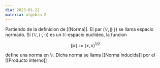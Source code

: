 ```yaml
---
dia: 2023-01-22
materia: algebra 2
---
```

Partiendo de la definicion de [[Norma]]. El par $(\mathbb{V}, \lVert \cdot \rVert)$ se llama espacio normado. Si $(\mathbb{V}, \langle \cdot, \cdot \rangle)$ es un $\mathbb{K}$-espacio euclideo, la funcion 

$$ \lVert x \rVert := \langle x, x \rangle^{1/2} $$

define una norma en $\mathbb{V}$. Dicha norma se llama [[Norma inducida]] por el [[Producto interno]]